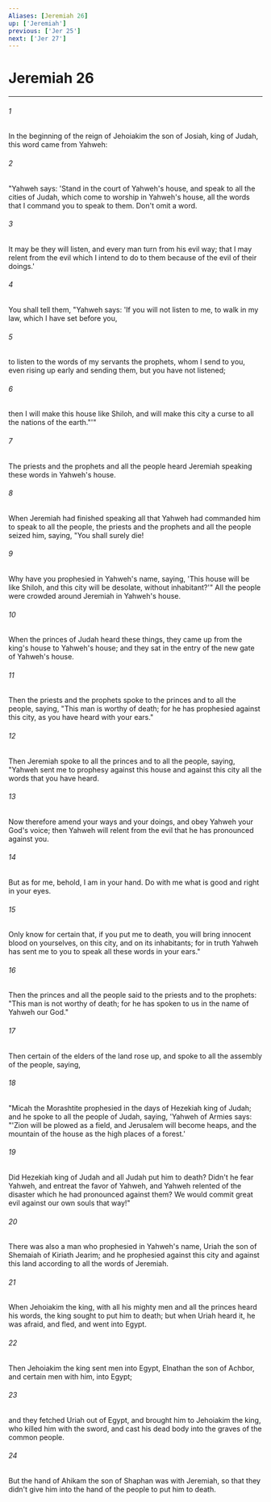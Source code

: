 ```yaml
---
Aliases: [Jeremiah 26]
up: ['Jeremiah']
previous: ['Jer 25']
next: ['Jer 27']
---
```

# Jeremiah 26
***





###### 1 

In the beginning of the reign of Jehoiakim the son of Josiah, king of Judah, this word came from Yahweh: 



###### 2 

"Yahweh says: 'Stand in the court of Yahweh's house, and speak to all the cities of Judah, which come to worship in Yahweh's house, all the words that I command you to speak to them. Don't omit a word. 



###### 3 

It may be they will listen, and every man turn from his evil way; that I may relent from the evil which I intend to do to them because of the evil of their doings.' 



###### 4 

You shall tell them, "Yahweh says: 'If you will not listen to me, to walk in my law, which I have set before you, 



###### 5 

to listen to the words of my servants the prophets, whom I send to you, even rising up early and sending them, but you have not listened; 



###### 6 

then I will make this house like Shiloh, and will make this city a curse to all the nations of the earth."'" 



###### 7 

The priests and the prophets and all the people heard Jeremiah speaking these words in Yahweh's house. 



###### 8 

When Jeremiah had finished speaking all that Yahweh had commanded him to speak to all the people, the priests and the prophets and all the people seized him, saying, "You shall surely die! 



###### 9 

Why have you prophesied in Yahweh's name, saying, 'This house will be like Shiloh, and this city will be desolate, without inhabitant?'" All the people were crowded around Jeremiah in Yahweh's house. 



###### 10 

When the princes of Judah heard these things, they came up from the king's house to Yahweh's house; and they sat in the entry of the new gate of Yahweh's house. 



###### 11 

Then the priests and the prophets spoke to the princes and to all the people, saying, "This man is worthy of death; for he has prophesied against this city, as you have heard with your ears." 



###### 12 

Then Jeremiah spoke to all the princes and to all the people, saying, "Yahweh sent me to prophesy against this house and against this city all the words that you have heard. 



###### 13 

Now therefore amend your ways and your doings, and obey Yahweh your God's voice; then Yahweh will relent from the evil that he has pronounced against you. 



###### 14 

But as for me, behold, I am in your hand. Do with me what is good and right in your eyes. 



###### 15 

Only know for certain that, if you put me to death, you will bring innocent blood on yourselves, on this city, and on its inhabitants; for in truth Yahweh has sent me to you to speak all these words in your ears." 



###### 16 

Then the princes and all the people said to the priests and to the prophets: "This man is not worthy of death; for he has spoken to us in the name of Yahweh our God." 



###### 17 

Then certain of the elders of the land rose up, and spoke to all the assembly of the people, saying, 



###### 18 

"Micah the Morashtite prophesied in the days of Hezekiah king of Judah; and he spoke to all the people of Judah, saying, 'Yahweh of Armies says: "'Zion will be plowed as a field, and Jerusalem will become heaps, and the mountain of the house as the high places of a forest.' 



###### 19 

Did Hezekiah king of Judah and all Judah put him to death? Didn't he fear Yahweh, and entreat the favor of Yahweh, and Yahweh relented of the disaster which he had pronounced against them? We would commit great evil against our own souls that way!" 



###### 20 

There was also a man who prophesied in Yahweh's name, Uriah the son of Shemaiah of Kiriath Jearim; and he prophesied against this city and against this land according to all the words of Jeremiah. 



###### 21 

When Jehoiakim the king, with all his mighty men and all the princes heard his words, the king sought to put him to death; but when Uriah heard it, he was afraid, and fled, and went into Egypt. 



###### 22 

Then Jehoiakim the king sent men into Egypt, Elnathan the son of Achbor, and certain men with him, into Egypt; 



###### 23 

and they fetched Uriah out of Egypt, and brought him to Jehoiakim the king, who killed him with the sword, and cast his dead body into the graves of the common people. 



###### 24 

But the hand of Ahikam the son of Shaphan was with Jeremiah, so that they didn't give him into the hand of the people to put him to death.
